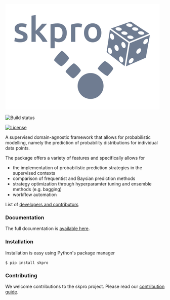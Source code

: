 ![skpro](/docs/_static/logo/logo.png)

![Build status](https://api.travis-ci.com/kiraly-group/skpro.svg?token=bwQYVkNKkUpai7AxgpfV&branch=master)

[![License](https://img.shields.io/badge/License-BSD%203--Clause-blue.svg)](https://opensource.org/licenses/BSD-3-Clause)

A supervised domain-agnostic framework that allows for probabilistic modelling, namely the prediction of probability distributions for individual data points.

The package offers a variety of features and specifically allows for

- the implementation of probabilistic prediction strategies in the supervised contexts
- comparison of frequentist and Baysian prediction methods
- strategy optimization through hyperparamter tuning and ensemble methods (e.g. bagging)
- workflow automation

List of [developers and contributors](AUTHORS.rst)

### Documentation

The full documentation is [available here](https://kiraly-group.github.io/skpro/).

### Installation

Installation is easy using Python's package manager

    $ pip install skpro

### Contributing

We welcome contributions to the skpro project. Please read our [contribution guide](/CONTRIBUTING.md).

